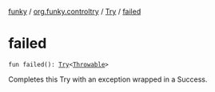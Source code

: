 [funky](../../index.md) / [org.funky.controltry](../index.md) / [Try](index.md) / [failed](.)

# failed

`fun failed(): `[`Try`](index.md)`<`[`Throwable`](https://kotlinlang.org/api/latest/jvm/stdlib/kotlin/-throwable/index.html)`>`

Completes this Try with an exception wrapped in a Success.

